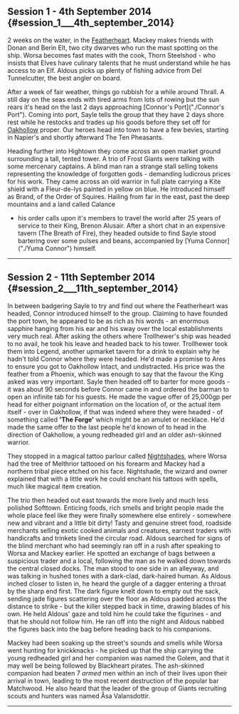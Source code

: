 Session 1 - 4th September 2014 {#session_1___4th_september_2014}
------------------------------

2 weeks on the water, in the [Featherheart](./Featherheart).
Mackey makes friends with Donan and Berin Elt, two city dwarves who run
the mast spotting on the ship. Worsa becomes fast mates with the cook,
Thorn Steelshod - who insists that Elves have culinary talents that he
must understand while he has access to an Elf. Aldous picks up plenty of
fishing advice from Del Tunnelcutter, the best angler on board.

After a week of fair weather, things go rubbish for a while around
Thrall. A still day on the seas ends with tired arms from lots of rowing
but the sun rears it's head on the last 2 days approaching [Connor's
Port]("./Connor's Port"). Coming into port, Sayle tells the group
that they have 2 days shore rest while he restocks and trades up his
goods before they set off for [Oakhollow](./Oakhollow) proper.
Our heroes head into town to have a few bevies, starting in Napier's
and shortly afterward The Ten Pheasants.

Heading further into Hightown they come across an open market ground
surrounding a tall, tented tower. A trio of Frost Giants were talking
with some mercenary captains. A blind man ran a strange stall selling
tokens representing the knowledge of forgotten gods - demanding
ludicrous prices for his work. They came across an old warrior in full
plate carrying a Kite shield with a Fleur-de-lys painted in yellow on
blue. He introduced himself as Brand, of the Order of Squires. Hailing
from far in the east, past the deep mountains and a land called Calance
- his order calls upon it's members to travel the world after 25 years
of service to their King, Brenon Alusair. After a short chat in an
expensive tavern (The Breath of Fire), they headed outside to find Sayle
stood bartering over some pulses and beans, accompanied by [Yuma
Connor]("./Yuma Connor") himself.

------------------------------------------------------------------------

Session 2 - 11th September 2014 {#session_2___11th_september_2014}
-------------------------------

In between badgering Sayle to try and find out where the Featherheart
was headed, Connor introduced himself to the group. Claiming to have
founded the port town, he appeared to be as rich as his words - an
enormous sapphire hanging from his ear and his sway over the local
establishments very much real. After asking the others where
Trollhewer's ship was headed to no avail, he took his leave and headed
back to his tower. Trollhewer took them into Legend, another upmarket
tavern for a drink to explain why he hadn't told Connor where they were
headed. He'd made a promise to Ares to ensure you got to Oakhollow
intact, and undistracted. His price was the feather from a Phoenix,
which was enough to say that the favour the King asked was very
important. Sayle then headed off to barter for more goods - it was about
90 seconds before Connor came in and ordered the barman to open an
infinite tab for his guests. He made the vague offer of 25,000gp per
head for either poignant information on the location of, or the actual
item itself - over in Oakhollow, if that was indeed where they were
headed - of something called **'The Forge'** which might be an amulet or
necklace. He'd made the same offer to the last people he'd known of to
head in the direction of Oakhollow, a young redheaded girl and an older
ash-skinned warrior.

They stopped in a magical tattoo parlour called
[Nightshades](./Nightshades), where Worsa had the tree of
Melthrior tattooed on his forearm and Mackey had a northern tribal piece
etched on his face. Nightshade, the wizard and owner explained that with
a little work he could enchant his tattoos with spells, much like
magical item creation.

The trio then headed out east towards the more lively and much less
polished Softtown. Enticing foods, rich smells and bright people made
the whole place feel like they were finally somewhere else entirely -
somewhere new and vibrant and a little bit dirty! Tasty and genuine
street food, roadside merchants selling exotic cooked animals and
creatures, earnest traders with handicrafts and trinkets lined the
circular road. Aldous searched for signs of the blind merchant who had
seemingly ran off in a rush after speaking to Worsa and Mackey earlier.
He spotted an exchange of bags between a suspicious trader and a local,
following the man as he walked down towards the central closed docks.
The man stood to one side in an alleyway, and was talking in hushed
tones with a dark-clad, dark-haired human. As Aldous inched closer to
listen in, he heard the gurgle of a dagger entering a throat by the
sharp end first. The dark figure knelt down to empty out the sack,
sending jade figures scattering over the floor as Aldous padded across
the distance to strike - but the killer stepped back in time, drawing
blades of his own. He held Aldous' gaze and told him he could take the
figurines - and that he should not follow him. He ran off into the night
and Aldous nabbed the figures back into the bag before heading back to
his companions.

Mackey had been soaking up the street's sounds and smells while Worsa
went hunting for knickknacks - he picked up that the ship carrying the
young redheaded girl and her companion was named the Golem, and that it
may well be being followed by Blackheart pirates. The ash-skinned
companion had beaten 7 _armed_ men within an inch of their lives upon
their arrival in town, leading to the most recent destruction of the
popular bar Matchwood. He also heard that the leader of the group of
Giants recruiting scouts and hunters was named Åsa Valansdottir.

------------------------------------------------------------------------
